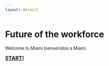 ```yaml
---
layout: default
---
```


# Future of the workforce

Welcome to Miami bienvenidos a Miami.

<big><a href="{{ site.baseurl }}/start" class="btndrk"><b>START!</b></a></big>